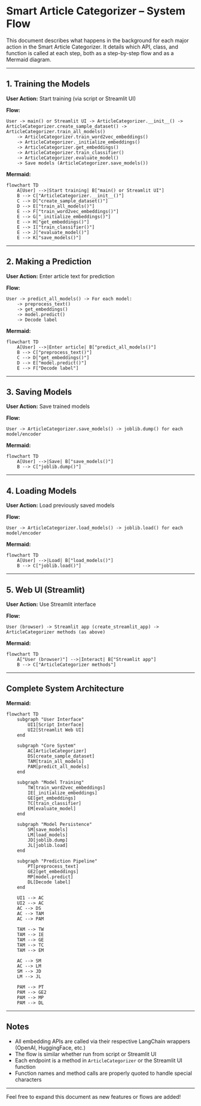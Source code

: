 # Smart Article Categorizer – System Flow

This document describes what happens in the background for each major action in the Smart Article Categorizer. It details which API, class, and function is called at each step, both as a step-by-step flow and as a Mermaid diagram.

---

## 1. Training the Models

**User Action:** Start training (via script or Streamlit UI)

**Flow:**
```
User -> main() or Streamlit UI -> ArticleCategorizer.__init__() -> ArticleCategorizer.create_sample_dataset() -> ArticleCategorizer.train_all_models()
    -> ArticleCategorizer.train_word2vec_embeddings()
    -> ArticleCategorizer._initialize_embeddings()
    -> ArticleCategorizer.get_embeddings()
    -> ArticleCategorizer.train_classifier()
    -> ArticleCategorizer.evaluate_model()
    -> Save models (ArticleCategorizer.save_models())
```

**Mermaid:**
```mermaid
flowchart TD
    A[User] -->|Start training| B["main() or Streamlit UI"]
    B --> C["ArticleCategorizer.__init__()"]
    C --> D["create_sample_dataset()"]
    D --> E["train_all_models()"]
    E --> F["train_word2vec_embeddings()"]
    E --> G["_initialize_embeddings()"]
    E --> H["get_embeddings()"]
    E --> I["train_classifier()"]
    E --> J["evaluate_model()"]
    E --> K["save_models()"]
```

---

## 2. Making a Prediction

**User Action:** Enter article text for prediction

**Flow:**
```
User -> predict_all_models() -> For each model:
    -> preprocess_text()
    -> get_embeddings()
    -> model.predict()
    -> Decode label
```

**Mermaid:**
```mermaid
flowchart TD
    A[User] -->|Enter article| B["predict_all_models()"]
    B --> C["preprocess_text()"]
    C --> D["get_embeddings()"]
    D --> E["model.predict()"]
    E --> F["Decode label"]
```

---

## 3. Saving Models

**User Action:** Save trained models

**Flow:**
```
User -> ArticleCategorizer.save_models() -> joblib.dump() for each model/encoder
```

**Mermaid:**
```mermaid
flowchart TD
    A[User] -->|Save| B["save_models()"]
    B --> C["joblib.dump()"]
```

---

## 4. Loading Models

**User Action:** Load previously saved models

**Flow:**
```
User -> ArticleCategorizer.load_models() -> joblib.load() for each model/encoder
```

**Mermaid:**
```mermaid
flowchart TD
    A[User] -->|Load| B["load_models()"]
    B --> C["joblib.load()"]
```

---

## 5. Web UI (Streamlit)

**User Action:** Use Streamlit interface

**Flow:**
```
User (browser) -> Streamlit app (create_streamlit_app) -> ArticleCategorizer methods (as above)
```

**Mermaid:**
```mermaid
flowchart TD
    A["User (browser)"] -->|Interact| B["Streamlit app"]
    B --> C["ArticleCategorizer methods"]
```

---

## Complete System Architecture

**Mermaid:**
```mermaid
flowchart TD
    subgraph "User Interface"
        UI1[Script Interface]
        UI2[Streamlit Web UI]
    end
    
    subgraph "Core System"
        AC[ArticleCategorizer]
        DS[create_sample_dataset]
        TAM[train_all_models]
        PAM[predict_all_models]
    end
    
    subgraph "Model Training"
        TW[train_word2vec_embeddings]
        IE[_initialize_embeddings]
        GE[get_embeddings]
        TC[train_classifier]
        EM[evaluate_model]
    end
    
    subgraph "Model Persistence"
        SM[save_models]
        LM[load_models]
        JD[joblib.dump]
        JL[joblib.load]
    end
    
    subgraph "Prediction Pipeline"
        PT[preprocess_text]
        GE2[get_embeddings]
        MP[model.predict]
        DL[Decode label]
    end
    
    UI1 --> AC
    UI2 --> AC
    AC --> DS
    AC --> TAM
    AC --> PAM
    
    TAM --> TW
    TAM --> IE
    TAM --> GE
    TAM --> TC
    TAM --> EM
    
    AC --> SM
    AC --> LM
    SM --> JD
    LM --> JL
    
    PAM --> PT
    PAM --> GE2
    PAM --> MP
    PAM --> DL
```

---

## Notes
- All embedding APIs are called via their respective LangChain wrappers (OpenAI, HuggingFace, etc.)
- The flow is similar whether run from script or Streamlit UI
- Each endpoint is a method in `ArticleCategorizer` or the Streamlit UI function
- Function names and method calls are properly quoted to handle special characters

---

Feel free to expand this document as new features or flows are added!
